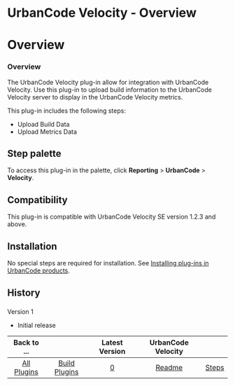
UrbanCode Velocity - Overview
=============================

# Overview



### Overview




 The UrbanCode Velocity plug-in allow for integration with UrbanCode Velocity. Use this plug-in to 
upload build information to the UrbanCode Velocity server to display in the UrbanCode Velocity metrics.


This plug-in 
includes the following steps:


* Upload Build Data
* Upload Metrics Data



Step palette
------------


To access this 
plug-in in the palette, click **Reporting** > **UrbanCode** > **Velocity**.


Compatibility
-------------


This plug-in
 is compatible with UrbanCode Velocity SE version 1.2.3 and above.


Installation
------------


No special steps are 
required for installation. See [Installing plug-ins in UrbanCode 
products](https://www.urbancode.com/resource/installing-plug-ins-in-urbancode-products/).


History
-------


### 
Version 1


* Initial release


|Back to ...||Latest Version|UrbanCode Velocity ||
| :---: | :---: | :---: | :---: | :---: |
|[All Plugins](../../index.md)|[Build Plugins](../README.md)|[0]()|[Readme](README.md)|[Steps](steps.md)|
